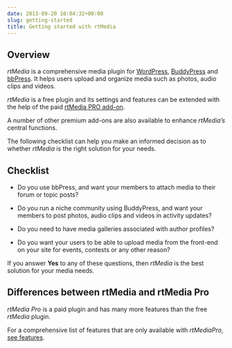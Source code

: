 ```yaml
---
date: 2013-09-20 10:04:32+00:00
slug: getting-started
title: Getting started with rtMedia
---
```


## Overview


*rtMedia* is a comprehensive media plugin for [WordPress](https://wordpress.org/), [BuddyPress](https://buddypress.org/) and [bbPress](https://bbpress.org/). It helps users upload and organize media such as photos, audio clips and videos.

*rtMedia* is a free plugin and its settings and features can be extended with the help of the paid [rtMedia PRO add-on](https://rtcamp.com/store/rtmedia-pro/). 

A number of other premium add-ons are also available to enhance *rtMedia’s* central functions.

The following checklist can help you make an informed decision as to whether *rtMedia* is the right solution for your needs.


## Checklist

	
  * Do you use bbPress, and want your members to attach media to their forum or topic posts?

	
  * Do you run a niche community using BuddyPress, and want your members to post photos, audio clips and videos in activity updates?

	
  * Do you need to have media galleries associated with author profiles?

	
  * Do you want your users to be able to upload media from the front-end on your site for events, contests or any other reason?


If you answer **Yes** to any of these questions, then *rtMedia* is the best solution for your media needs.


## Differences between rtMedia and rtMedia Pro

*rtMedia Pro* is a paid plugin and has many more features than the free *rtMedia* plugin.

For a comprehensive list of features that are only available with *rtMediaPro*, [see features](/rtmedia/addons/rtmedia-pro/features/).


